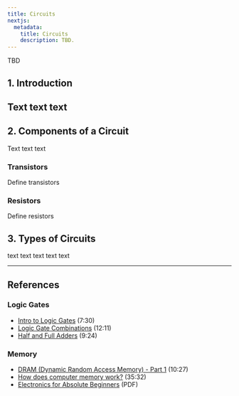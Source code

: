 ```yaml
---
title: Circuits
nextjs:
  metadata:
    title: Circuits
    description: TBD.
---
```


TBD

## 1. Introduction
Text text text
---

## 2. Components of a Circuit
Text text text

### Transistors
Define transistors

### Resistors
Define resistors

## 3. Types of Circuits
text text text text text

---

## References

### Logic Gates
* [Intro to Logic Gates](https://www.youtube.com/watch?v=fw-N9P38mi4&list=PLTd6ceoshprfg23JMtwGysCm4tlc0I1ou&index=7) (7:30)
* [Logic Gate Combinations](https://www.youtube.com/watch?v=BnB2m1nXZ84) (12:11)
* [Half and Full Adders](https://www.youtube.com/watch?v=TXZBqtfAOpY) (9:24)

### Memory
* [DRAM (Dynamic Random Access Memory) - Part 1](https://www.youtube.com/watch?v=I-9XWtdW_Co) (10:27)
* [How does computer memory work?](https://www.youtube.com/watch?v=7J7X7aZvMXQ) (35:32)
* [Electronics for Absolute Beginners](https://lushprojects.com/absolutebeginners/elecabsbegin.pdf) (PDF)
